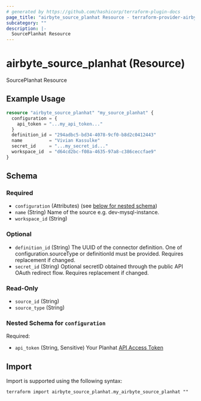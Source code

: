 ```yaml
---
# generated by https://github.com/hashicorp/terraform-plugin-docs
page_title: "airbyte_source_planhat Resource - terraform-provider-airbyte"
subcategory: ""
description: |-
  SourcePlanhat Resource
---
```


# airbyte_source_planhat (Resource)

SourcePlanhat Resource

## Example Usage

```terraform
resource "airbyte_source_planhat" "my_source_planhat" {
  configuration = {
    api_token = "...my_api_token..."
  }
  definition_id = "294adbc5-bd34-4078-9cf0-b8d2c0412443"
  name          = "Vivian Kassulke"
  secret_id     = "...my_secret_id..."
  workspace_id  = "d64cd2bc-f08a-4635-97a8-c386ceccfae9"
}
```

<!-- schema generated by tfplugindocs -->
## Schema

### Required

- `configuration` (Attributes) (see [below for nested schema](#nestedatt--configuration))
- `name` (String) Name of the source e.g. dev-mysql-instance.
- `workspace_id` (String)

### Optional

- `definition_id` (String) The UUID of the connector definition. One of configuration.sourceType or definitionId must be provided. Requires replacement if changed.
- `secret_id` (String) Optional secretID obtained through the public API OAuth redirect flow. Requires replacement if changed.

### Read-Only

- `source_id` (String)
- `source_type` (String)

<a id="nestedatt--configuration"></a>
### Nested Schema for `configuration`

Required:

- `api_token` (String, Sensitive) Your Planhat <a href="https://docs.planhat.com/#authentication">API Access Token</a>

## Import

Import is supported using the following syntax:

```shell
terraform import airbyte_source_planhat.my_airbyte_source_planhat ""
```
